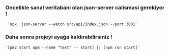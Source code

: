 ### Oncelikle sanal veritabani olan json-server calismasi gerekiyor !
     `npx  json-server --watch src/api/index.json --port 3001`
     
### Daha sonra projeyi ayağa kaldırabilirsiniz !
    `[pm2 start npm --name "test" -- start] || [npm run start]`
  
